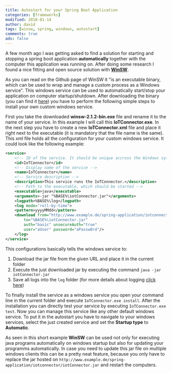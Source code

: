 ```yaml
---
title: Autostart for your Spring Boot Application
categories: [frameworks]
modified: 2018-01-14
author: david
tags: [winsw, spring, windows, autostart]
comments: true
ads: false
---
```

A few month ago I was getting asked to find a solution for starting and stopping a spring boot application **automatically** together with the computer this application was running on. After doing some research I found a nice fitting and open source solution with [**WinSW**](https://github.com/kohsuke/winsw).

As you can read on the Github page of WinSW it "is an executable binary, which can be used to wrap and manage a custom process as a Windows service". This windows service can be used to automatically start/stop your application on computer startup/shutdown. After downloading the binary (you can find it [here](http://repo.jenkins-ci.org/releases/com/sun/winsw/winsw/)) you have to perform the following simple steps to install your own custom windows service.

First you take the downloaded **winsw-2.1.2-bin.exe** file and rename it to the name of your service. In this example I will call this **IoTConnector.exe**. In the next step you have to create a new **IoTConnector.xml** file and place it right next to the executable (it is mandatory that the file name is the same). This xml file holds all the configuration for your custom windows service. It could look like the following example:

```xml
<service>
    <!-- ID of the service. It should be unique accross the Windows system -->
    <id>IoTConnector</id>
    <!-- Display name of the service -->
    <name>IoTConnector</name>
    <!-- Service description -->
    <description>This service runs the IoTConnector.</description>
    <!-- Path to the executable, which should be started -->
    <executable>java</executable>
    <arguments>-jar "%BASE%\iotConnector.jar"</arguments>
    <logpath>%BASE%\log</logpath>
    <log mode="roll-by-time">
    <pattern>yyyyMMdd</pattern>
    <download from="http://www.example.de/spring-application/iotconnector/iotConnector.jar" 
        to="%BASE%\iotConnector.jar"
        auth="basic" unsecureAuth="true"
        user="aUser" password="aPassw0rd"/>
    </log>
</service>
```

This configurations basically tells the windows service to:

1. Download the jar file from the given URL and place it in the current folder
2. Execute the just downloaded jar by executing the command `java -jar iotConnector.jar`
3. Save all logs into the `log` folder (for more details about logging [click here](https://github.com/kohsuke/winsw/blob/master/doc/loggingAndErrorReporting.md))

To finally install the service as a windows service you open your command line in the current folder and execute `IoTConnector.exe install`. After the installation you can directly test your service by executing `IoTConnector.exe test`. Now you can manage this service like any other default windows service. To put it in the autostart you have to navigate to your windows services, select the just created service and set the **Startup type** to **Automatic**.

As seen in this short example **WinSW** can be used not only for executing java programs automatically on windows startup but also for updating your programms automatically. In case you need to update this jar file on multiple windows clients this can be a pretty neat feature, because you only have to replace the jar hosted on `http://www.example.de/spring-application/iotconnector/iotConnector.jar` and restart the computers.